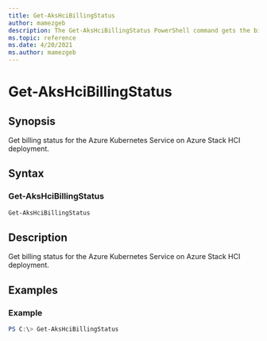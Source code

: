 ```yaml
---
title: Get-AksHciBillingStatus
author: mamezgeb
description: The Get-AksHciBillingStatus PowerShell command gets the billing status for the Azure Kubernetes Service on Azure Stack HCI deployment.
ms.topic: reference
ms.date: 4/20/2021
ms.author: mamezgeb
---
```


# Get-AksHciBillingStatus

## Synopsis
Get billing status for the Azure Kubernetes Service on Azure Stack HCI deployment.

## Syntax

### Get-AksHciBillingStatus
```powershell
Get-AksHciBillingStatus
```

## Description
Get billing status for the Azure Kubernetes Service on Azure Stack HCI deployment.

## Examples

### Example
```powershell
PS C:\> Get-AksHciBillingStatus
```
